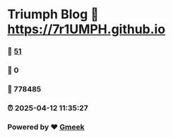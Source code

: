 # Triumph Blog :link: https://7r1UMPH.github.io 
### :page_facing_up: [51](https://7r1UMPH.github.io/tag.html) 
### :speech_balloon: 0 
### :hibiscus: 778485 
### :alarm_clock: 2025-04-12 11:35:27 
### Powered by :heart: [Gmeek](https://github.com/Meekdai/Gmeek)
